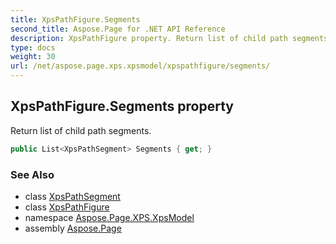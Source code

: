 ```yaml
---
title: XpsPathFigure.Segments
second_title: Aspose.Page for .NET API Reference
description: XpsPathFigure property. Return list of child path segments
type: docs
weight: 30
url: /net/aspose.page.xps.xpsmodel/xpspathfigure/segments/
---
```

## XpsPathFigure.Segments property

Return list of child path segments.

```csharp
public List<XpsPathSegment> Segments { get; }
```

### See Also

* class [XpsPathSegment](../../xpspathsegment/)
* class [XpsPathFigure](../)
* namespace [Aspose.Page.XPS.XpsModel](../../xpspathfigure/)
* assembly [Aspose.Page](../../../)


